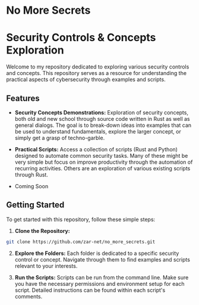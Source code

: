 # No More Secrets

# Security Controls & Concepts Exploration

Welcome to my repository dedicated to exploring various security controls and concepts. This repository serves as a resource for understanding the practical aspects of cybersecurity through examples and scripts. 

## Features

- **Security Concepts Demonstrations:** Exploration of security concepts, both old and new school through
source code written in Rust as well as general dialogs. The goal is to break-down ideas into examples that
can be used to understand fundamentals, explore the larger concept, or simply get a grasp of techno-garble.

- **Practical Scripts:** Access a collection of scripts (Rust and Python) designed to automate common security tasks. Many of these might be very simple but focus on improve productivity through the automation of recurring activities. Others are an exploration of various existing scripts through Rust.

- Coming Soon

## Getting Started

To get started with this repository, follow these simple steps:

1. **Clone the Repository:**

```bash
git clone https://github.com/zar-net/no_more_secrets.git
```

2. **Explore the Folders:**
Each folder is dedicated to a specific security control or concept. Navigate through them to find examples and scripts relevant to your interests.

3. **Run the Scripts:**
Scripts can be run from the command line. Make sure you have the necessary permissions and environment setup for each script. Detailed instructions can be found within each script's comments.

